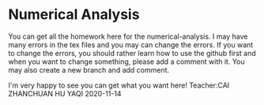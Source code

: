# Numerical Analysis 
 
You can get all the homework here for the numerical-analysis.
I may have many errors in the tex files and you may can change the errors.
If you want to change the errors, you should rather learn how to use the github first and when you want to change something, please add a comment with it.
You may also create a new branch and add comment.

I'm very happy to see you can get what you want here!
Teacher:CAI ZHANCHUAN
HU YAQI
2020-11-14
